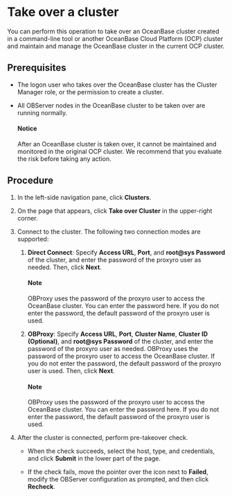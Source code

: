 # Take over a cluster

You can perform this operation to take over an OceanBase cluster created in a command-line tool or another OceanBase Cloud Platform (OCP) cluster and maintain and manage the OceanBase cluster in the current OCP cluster.

## Prerequisites

* The logon user who takes over the OceanBase cluster has the Cluster Manager role, or the permission to create a cluster.

* All OBServer nodes in the OceanBase cluster to be taken over are running normally.

   <main id="notice" type='notice'>
    <h4>Notice</h4>
    <p>After an OceanBase cluster is taken over, it cannot be maintained and monitored in the original OCP cluster. We recommend that you evaluate the risk before taking any action. </p>
   </main>

## Procedure

1. In the left-side navigation pane, click **Clusters**.

2. On the page that appears, click **Take over Cluster** in the upper-right corner.

3. Connect to the cluster. The following two connection modes are supported:

   1. **Direct Connect**: Specify **Access URL**, **Port**, and **root@sys Password** of the cluster, and enter the password of the proxyro user as needed. Then, click **Next**.

      <main id="notice" type='explain'>
      <h4>Note</h4>
      <p>OBProxy uses the password of the proxyro user to access the OceanBase cluster. You can enter the password here. If you do not enter the password, the default password of the proxyro user is used. </p>
      </main>

   2. **OBProxy**: Specify **Access URL**, **Port**, **Cluster Name**, **Cluster ID (Optional)**, and **root@sys Password** of the cluster, and enter the password of the proxyro user as needed. OBProxy uses the password of the proxyro user to access the OceanBase cluster. If you do not enter the password, the default password of the proxyro user is used. Then, click **Next**.

      <main id="notice" type='explain'>
      <h4>Note</h4>
      <p>OBProxy uses the password of the proxyro user to access the OceanBase cluster. You can enter the password here. If you do not enter the password, the default password of the proxyro user is used. </p>
      </main>

4. After the cluster is connected, perform pre-takeover check.

   * When the check succeeds, select the host, type, and credentials, and click **Submit** in the lower part of the page.

   * If the check fails, move the pointer over the icon next to **Failed**, modify the OBServer configuration as prompted, and then click **Recheck**.
